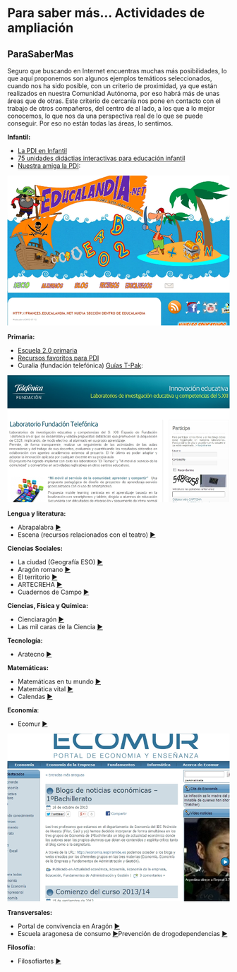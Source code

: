 
# Para saber más... Actividades de ampliación

## ParaSaberMas

Seguro que buscando en Internet encuentras muchas más posibilidades, lo que aquí proponemos son algunos ejemplos temáticos seleccionados, cuando nos ha sido posible, con un criterio de proximidad, ya que están realizados en nuestra Comunidad Autónoma, por eso habrá más de unas áreas que de otras. Este criterio de cercanía nos pone en contacto con el trabajo de otros compañeros, del centro de al lado, a los que a lo mejor conocemos, lo que nos da una perspectiva real de lo que se puede conseguir. Por eso no están todas las áreas, lo sentimos.

**Infantil:**

- [La PDI en Infantil](http://roble.pntic.mec.es/jprp0006/lectura_digital/22_la_pdi_en_infantil.html)
- [75 unidades didáctias interactivas para educación infantil](http://www.orientacionandujar.es/2010/08/20/75-unidades-didacticas-infantil-interactivas-y-para-pdi/)
- [Nuestra amiga la PDI](http://ciberespiral.org/bits/21/nuestra-amiga-la-pdi-en-el-aula-de-infantil/):


![2.32.Captura pantalla.](img/capturadaeducalandia.jpg)

**Primaria:**

- [Escuela 2.0 primaria](http://www.catedu.es/Escuela20_Primaria/)
- [Recursos favoritos para PDI](http://www.mister-wong.es/user/RecursosPrimaria/pdi/)
- Curalia (fundación telefónica) [Guías T-Pak](http://curalia.fundaciontelefonica.com/grupos/guias-metodologicas-tpack-areas-instrumentales-para-primaria-y-secundaria/guias/):

![2.33.Captura pantalla.](img/capturadatelefonica.jpg)

**Lengua y literatura:**

- Abrapalabra [►](http://abrapalabra.catedu.es)
- Escena (recursos relacionados con el teatro) [►](http://escena.catedu.es)

**Ciencias Sociales:**

- La ciudad (Geografía ESO) [►](http://materialesccss.catedu.es)
- Aragón romano [►](http://aragonromano.catedu.es)
- El territorio [►](http://el_paisaje.catedu.es)
- ARTECREHA [►](http://www.artecreha.com/)
- Cuadernos de Campo [►](http://cuaderno_campo.catedu.es)

**Ciencias, Física y Química:**

- Cienciaragón [►](http://cienciaragon.catedu.es)
- Las mil caras de la Ciencia [►](http://www.lasmilcarasdelaciencia.com/)

**Tecnología:**

- Aratecno [►](http://catedu.es/aratecno/)

**Matemáticas:**

- Matemáticas en tu mundo [►](http://matematicas_mundo.catedu.es)
- Matemática vital [►](http://matematicavital.com/)
- Calendas [►](http://calendas.catedu.es)

**Economía**:

- Ecomur [►](http://www.ecomur.com/)


![2.39. Captura pantalla.](img/capturadaecono.jpg)


**Transversales:**

- Portal de convivencia en Aragón [►](http://convivencia.catedu.es/)
- Escuela aragonesa de consumo [►](http://consumo.catedu.es)Prevención de drogodependencias [►](http://drogodependencias.catedu.es)

**Filosofía:**

- Filosofiartes [►](http://filosofiartes.catedu.es)

